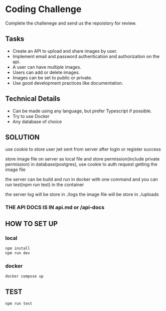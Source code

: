 # Coding Challenge

Complete the challenege and send us the repoistory for review.

## Tasks

- Create an API to upload and share images by user.
- Implement email and password authentication and authorization on the api.
- A user can have multiple images.
- Users can add or delete images.
- Images can be set to public or private.
- Use good development practices like documentation.

## Technical Details

- Can be made using any language, but prefer Typescript if possible.
- Try to use Docker
- Any database of choice

## SOLUTION

use cookie to store user jwt sent from server after login or register success

store image file on server as local file and store permission(include private permission) in database(postgres), use cookie to auth request getting the image file

the server can be build and run in docker with one command
and you can run test(npm run test) in the container

the server log will be store in ./logs
the image file will be store in ./uploads

### THE API DOCS IS IN api.md or /api-docs 

## HOW TO SET UP

### local

```bash
npm install
npm run dev
```

### docker

```bash
docker compose up
```

## TEST

```bash
npm run test
```
